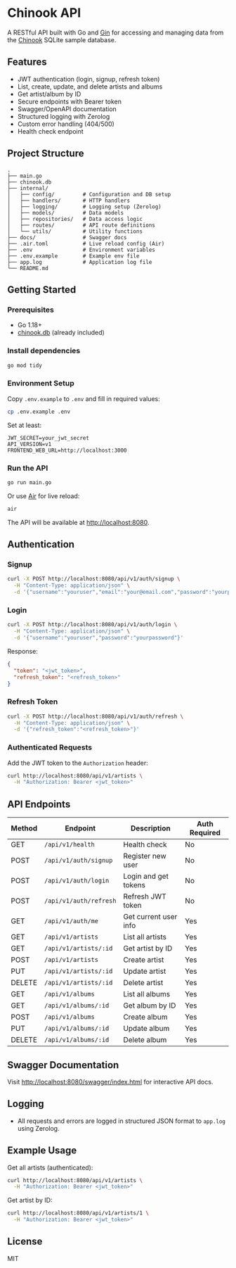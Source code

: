 # Chinook API

A RESTful API built with Go and [Gin](https://github.com/gin-gonic/gin) for accessing and managing data from the [Chinook](https://github.com/lerocha/chinook-database) SQLite sample database.

## Features

- JWT authentication (login, signup, refresh token)
- List, create, update, and delete artists and albums
- Get artist/album by ID
- Secure endpoints with Bearer token
- Swagger/OpenAPI documentation
- Structured logging with Zerolog
- Custom error handling (404/500)
- Health check endpoint

## Project Structure

```
.
├── main.go
├── chinook.db
├── internal/
│   ├── config/         # Configuration and DB setup
│   ├── handlers/       # HTTP handlers
│   ├── logging/        # Logging setup (Zerolog)
│   ├── models/         # Data models
│   ├── repositories/   # Data access logic
│   ├── routes/         # API route definitions
│   └── utils/          # Utility functions
├── docs/               # Swagger docs
├── .air.toml           # Live reload config (Air)
├── .env                # Environment variables
├── .env.example        # Example env file
├── app.log             # Application log file
└── README.md
```

## Getting Started

### Prerequisites

- Go 1.18+
- [chinook.db](https://github.com/lerocha/chinook-database) (already included)

### Install dependencies

```sh
go mod tidy
```

### Environment Setup

Copy `.env.example` to `.env` and fill in required values:

```sh
cp .env.example .env
```

Set at least:

```
JWT_SECRET=your_jwt_secret
API_VERSION=v1
FRONTEND_WEB_URL=http://localhost:3000
```

### Run the API

```sh
go run main.go
```

Or use [Air](https://github.com/cosmtrek/air) for live reload:

```sh
air
```

The API will be available at [http://localhost:8080](http://localhost:8080).

## Authentication

### Signup

```sh
curl -X POST http://localhost:8080/api/v1/auth/signup \
  -H "Content-Type: application/json" \
  -d '{"username":"youruser","email":"your@email.com","password":"yourpassword"}'
```

### Login

```sh
curl -X POST http://localhost:8080/api/v1/auth/login \
  -H "Content-Type: application/json" \
  -d '{"username":"youruser","password":"yourpassword"}'
```

Response:

```json
{
  "token": "<jwt_token>",
  "refresh_token": "<refresh_token>"
}
```

### Refresh Token

```sh
curl -X POST http://localhost:8080/api/v1/auth/refresh \
  -H "Content-Type: application/json" \
  -d '{"refresh_token":"<refresh_token>"}'
```

### Authenticated Requests

Add the JWT token to the `Authorization` header:

```sh
curl http://localhost:8080/api/v1/artists \
  -H "Authorization: Bearer <jwt_token>"
```

## API Endpoints

| Method | Endpoint                      | Description                | Auth Required |
| ------ | ----------------------------- | -------------------------- | ------------- |
| GET    | `/api/v1/health`              | Health check               | No            |
| POST   | `/api/v1/auth/signup`         | Register new user          | No            |
| POST   | `/api/v1/auth/login`          | Login and get tokens       | No            |
| POST   | `/api/v1/auth/refresh`        | Refresh JWT token          | No            |
| GET    | `/api/v1/auth/me`             | Get current user info      | Yes           |
| GET    | `/api/v1/artists`             | List all artists           | Yes           |
| GET    | `/api/v1/artists/:id`         | Get artist by ID           | Yes           |
| POST   | `/api/v1/artists`             | Create artist              | Yes           |
| PUT    | `/api/v1/artists/:id`         | Update artist              | Yes           |
| DELETE | `/api/v1/artists/:id`         | Delete artist              | Yes           |
| GET    | `/api/v1/albums`              | List all albums            | Yes           |
| GET    | `/api/v1/albums/:id`          | Get album by ID            | Yes           |
| POST   | `/api/v1/albums`              | Create album               | Yes           |
| PUT    | `/api/v1/albums/:id`          | Update album               | Yes           |
| DELETE | `/api/v1/albums/:id`          | Delete album               | Yes           |

## Swagger Documentation

Visit [http://localhost:8080/swagger/index.html](http://localhost:8080/swagger/index.html) for interactive API docs.

## Logging

- All requests and errors are logged in structured JSON format to `app.log` using Zerolog.

## Example Usage

Get all artists (authenticated):

```sh
curl http://localhost:8080/api/v1/artists \
  -H "Authorization: Bearer <jwt_token>"
```

Get artist by ID:

```sh
curl http://localhost:8080/api/v1/artists/1 \
  -H "Authorization: Bearer <jwt_token>"
```

## License

MIT